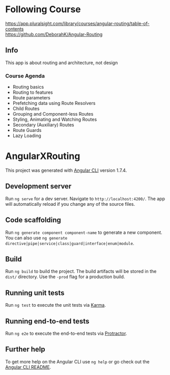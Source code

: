 # Following Course
https://app.pluralsight.com/library/courses/angular-routing/table-of-contents  
https://github.com/DeborahK/Angular-Routing

## Info

This app is about routing and architecture, not design

### Course Agenda
* Routing basics
* Routing to features
* Route parameters
* Prefetching data using Route Resolvers
* Child Routes
* Grouping and Component-less Routes
* Styling, Animating and Watching Routes
* Secondary (Auxiliary) Routes
* Route Guards
* Lazy Loading

# AngularXRouting

This project was generated with [Angular CLI](https://github.com/angular/angular-cli) version 1.7.4.

## Development server

Run `ng serve` for a dev server. Navigate to `http://localhost:4200/`. The app will automatically reload if you change any of the source files.

## Code scaffolding

Run `ng generate component component-name` to generate a new component. You can also use `ng generate directive|pipe|service|class|guard|interface|enum|module`.

## Build

Run `ng build` to build the project. The build artifacts will be stored in the `dist/` directory. Use the `-prod` flag for a production build.

## Running unit tests

Run `ng test` to execute the unit tests via [Karma](https://karma-runner.github.io).

## Running end-to-end tests

Run `ng e2e` to execute the end-to-end tests via [Protractor](http://www.protractortest.org/).

## Further help

To get more help on the Angular CLI use `ng help` or go check out the [Angular CLI README](https://github.com/angular/angular-cli/blob/master/README.md).
